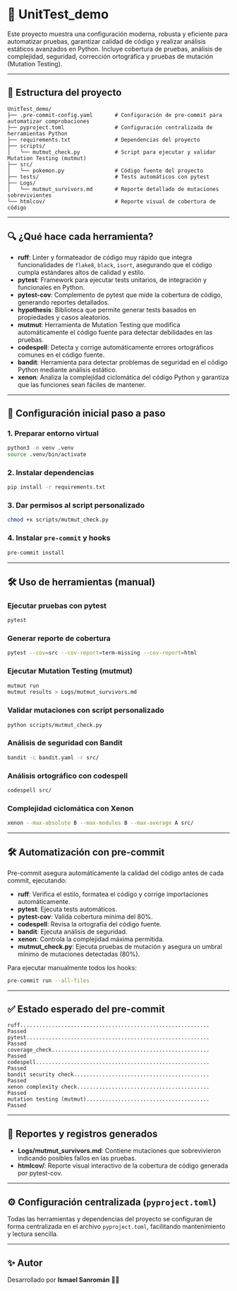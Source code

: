 # 🧪 UnitTest_demo

Este proyecto muestra una configuración moderna, robusta y eficiente para automatizar pruebas, garantizar calidad de código y realizar análisis estáticos avanzados en Python. Incluye cobertura de pruebas, análisis de complejidad, seguridad, corrección ortográfica y pruebas de mutación (Mutation Testing).

---

## 📂 Estructura del proyecto

```
UnitTest_demo/
├── .pre-commit-config.yaml       # Configuración de pre-commit para automatizar comprobaciones
├── pyproject.toml                # Configuración centralizada de herramientas Python
├── requirements.txt              # Dependencias del proyecto
├── scripts/
│   └── mutmut_check.py           # Script para ejecutar y validar Mutation Testing (mutmut)
├── src/
│   └── pokemon.py                # Código fuente del proyecto
├── tests/                        # Tests automáticos con pytest
├── Logs/
│   └── mutmut_survivors.md       # Reporte detallado de mutaciones sobrevivientes
└── htmlcov/                      # Reporte visual de cobertura de código

```

---

## 🔍 ¿Qué hace cada herramienta?

- **ruff**: Linter y formateador de código muy rápido que integra funcionalidades de `flake8`, `black`, `isort`, asegurando que el código cumpla estándares altos de calidad y estilo.
- **pytest**: Framework para ejecutar tests unitarios, de integración y funcionales en Python.
- **pytest-cov**: Complemento de pytest que mide la cobertura de código, generando reportes detallados.
- **hypothesis**: Biblioteca que permite generar tests basados en propiedades y casos aleatorios.
- **mutmut**: Herramienta de Mutation Testing que modifica automáticamente el código fuente para detectar debilidades en las pruebas.
- **codespell**: Detecta y corrige automáticamente errores ortográficos comunes en el código fuente.
- **bandit**: Herramienta para detectar problemas de seguridad en el código Python mediante análisis estático.
- **xenon**: Analiza la complejidad ciclomática del código Python y garantiza que las funciones sean fáciles de mantener.

---

## 🚀 Configuración inicial paso a paso

### 1. Preparar entorno virtual

```bash
python3 -m venv .venv
source .venv/bin/activate

```

### 2. Instalar dependencias

```bash
pip install -r requirements.txt

```

### 3. Dar permisos al script personalizado

```bash
chmod +x scripts/mutmut_check.py

```

### 4. Instalar `pre-commit` y hooks

```bash
pre-commit install

```

---

## 🛠 Uso de herramientas (manual)

### Ejecutar pruebas con pytest

```bash
pytest

```

### Generar reporte de cobertura

```bash
pytest --cov=src --cov-report=term-missing --cov-report=html

```

### Ejecutar Mutation Testing (mutmut)

```bash
mutmut run
mutmut results > Logs/mutmut_survivors.md

```

### Validar mutaciones con script personalizado

```bash
python scripts/mutmut_check.py

```

### Análisis de seguridad con Bandit

```bash
bandit -c bandit.yaml -r src/

```

### Análisis ortográfico con codespell

```bash
codespell src/

```

### Complejidad ciclomática con Xenon

```bash
xenon --max-absolute B --max-modules B --max-average A src/

```

---

## 🛠 Automatización con pre-commit

Pre-commit asegura automáticamente la calidad del código antes de cada commit, ejecutando:

- **ruff**: Verifica el estilo, formatea el código y corrige importaciones automáticamente.
- **pytest**: Ejecuta tests automáticos.
- **pytest-cov**: Valida cobertura mínima del 80%.
- **codespell**: Revisa la ortografía del código fuente.
- **bandit**: Ejecuta análisis de seguridad.
- **xenon**: Controla la complejidad máxima permitida.
- **mutmut_check.py**: Ejecuta pruebas de mutación y asegura un umbral mínimo de mutaciones detectadas (80%).

Para ejecutar manualmente todos los hooks:

```bash
pre-commit run --all-files

```

---

## ✅ Estado esperado del pre-commit

```
ruff............................................................ Passed
pytest.......................................................... Passed
coverage_check.................................................. Passed
codespell....................................................... Passed
bandit security check........................................... Passed
xenon complexity check.......................................... Passed
mutation testing (mutmut)....................................... Passed

```

---

## 📜 Reportes y registros generados

- **Logs/mutmut_survivors.md**: Contiene mutaciones que sobrevivieron indicando posibles fallos en las pruebas.
- **htmlcov/**: Reporte visual interactivo de la cobertura de código generada por pytest-cov.

---

## ⚙️ Configuración centralizada (`pyproject.toml`)

Todas las herramientas y dependencias del proyecto se configuran de forma centralizada en el archivo `pyproject.toml`, facilitando mantenimiento y lectura sencilla.

---

## ✨ Autor

Desarrollado por **Ismael Sanromán** 🧑‍💻